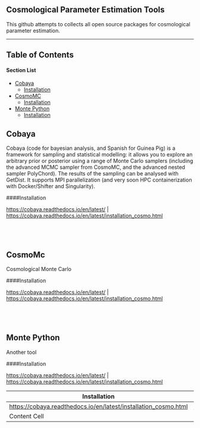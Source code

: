 ## Cosmological Parameter Estimation Tools


This github attempts to collects all open source packages for cosmological parameter estimation.

---
## Table of Contents
#### Section List
- [Cobaya](#cobaya)
  - [Installation](#cobaya_install)
- [CosmoMC](#cosmomc)
  - [Installation](#cosmo_install)
- [Monte Python](#monte)
  - [Installation](#monte_install)


<a name='cobaya'></a>
## Cobaya

Cobaya (code for bayesian analysis, and Spanish for Guinea Pig) is a framework for sampling and statistical modelling: it allows you to explore an arbitrary prior or posterior using a range of Monte Carlo samplers (including the advanced MCMC sampler from CosmoMC, and the advanced nested sampler PolyChord). The results of the sampling can be analysed with GetDist. It supports MPI parallelization (and very soon HPC containerization with Docker/Shifter and Singularity).

<a name='cobaya_install'></a>
####Installation

https://cobaya.readthedocs.io/en/latest/   | https://cobaya.readthedocs.io/en/latest/installation_cosmo.html

&nbsp;
---
<a name='cosmomc'></a>
## CosmoMc
Cosmological Monte Carlo 

<a name='cosmo_install'></a>
####Installation

https://cobaya.readthedocs.io/en/latest/   | https://cobaya.readthedocs.io/en/latest/installation_cosmo.html


&nbsp;
---
<a name='monte'></a>
## Monte Python
Another tool

<a name='monte_install'></a>
####Installation

https://cobaya.readthedocs.io/en/latest/   | https://cobaya.readthedocs.io/en/latest/installation_cosmo.html



| Installation  | Website |
| ------------- | ------------- |
| https://cobaya.readthedocs.io/en/latest/installation_cosmo.html  | https://cobaya.readthedocs.io/en/latest/  |
| Content Cell  | Content Cell  |

